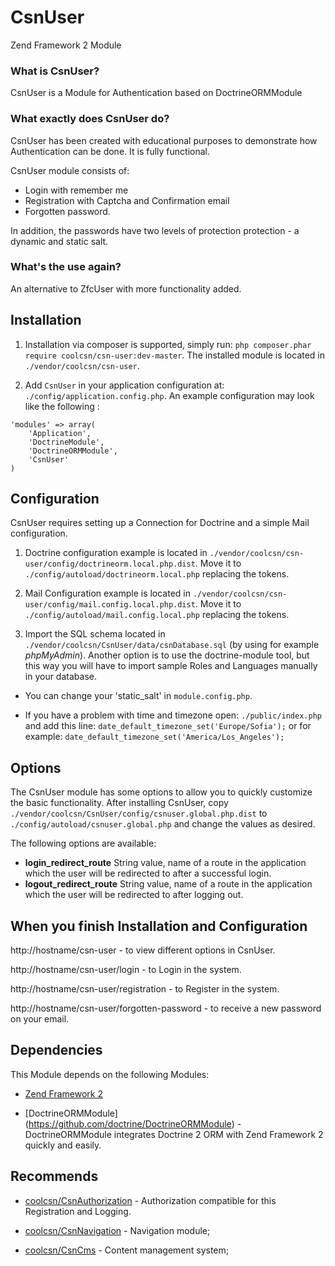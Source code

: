CsnUser
=======
Zend Framework 2 Module

### What is CsnUser? ###

CsnUser is a Module for Authentication based on DoctrineORMModule

### What exactly does CsnUser do? ###

CsnUser has been created with educational purposes to demonstrate how Authentication can be done. It is fully functional.

CsnUser module consists of:

* Login with remember me
* Registration with Captcha and Confirmation email
* Forgotten password.

In addition, the passwords have two levels of protection protection - a dynamic and static salt.

### What's the use again? ###

An alternative to ZfcUser with more functionality added.

Installation
------------
1. Installation via composer is supported, simply run: `php composer.phar require coolcsn/csn-user:dev-master`. The installed module is located in `./vendor/coolcsn/csn-user`.

2. Add `CsnUser` in your application configuration at: `./config/application.config.php`. An example configuration may look like the following :

```
'modules' => array(
    'Application',
    'DoctrineModule',
    'DoctrineORMModule',
    'CsnUser'
)
```

Configuration
-------------
CsnUser requires setting up a Connection for Doctrine and a simple Mail configuration.

1. Doctrine configuration example is located in `./vendor/coolcsn/csn-user/config/doctrineorm.local.php.dist`. Move it to `./config/autoload/doctrineorm.local.php` replacing the tokens.

2. Mail Configuration example is located in `./vendor/coolcsn/csn-user/config/mail.config.local.php.dist`. Move it to `./config/autoload/mail.config.local.php` replacing the tokens.

3. Import the SQL schema located in `./vendor/coolcsn/CsnUser/data/csnDatabase.sql` (by using for example *phpMyAdmin*). Another option is to use the doctrine-module tool, but this way you will have to import sample Roles and Languages manually in your database.

- You can change your 'static_salt' in `module.config.php`.

- If you have a problem with time and timezone open: `./public/index.php` and add this line: `date_default_timezone_set('Europe/Sofia');` or for example: `date_default_timezone_set('America/Los_Angeles');`

Options
-------

The CsnUser module has some options to allow you to quickly customize the basic
functionality. After installing CsnUser, copy
`./vendor/coolcsn/CsnUser/config/csnuser.global.php.dist` to
`./config/autoload/csnuser.global.php` and change the values as desired.

The following options are available:

- **login_redirect_route** String value, name of a route in the application
  which the user will be redirected to after a successful login.
- **logout_redirect_route** String value, name of a route in the application which
  the user will be redirected to after logging out.

When you finish Installation and Configuration
----------------------------------------------

http://hostname/csn-user - to view different options in CsnUser.

http://hostname/csn-user/login - to Login in the system.

http://hostname/csn-user/registration - to Register in the system.

http://hostname/csn-user/forgotten-password - to receive a new password on your email.

Dependencies
------------

This Module depends on the following Modules:

 - [Zend Framework 2](https://github.com/zendframework/zf2) 

 - [DoctrineORMModule] (https://github.com/doctrine/DoctrineORMModule) - DoctrineORMModule integrates Doctrine 2 ORM with Zend Framework 2 quickly and easily.

Recommends
----------
- [coolcsn/CsnAuthorization](https://github.com/coolcsn/CsnAuthorization) - Authorization compatible for this Registration and Logging.
 
- [coolcsn/CsnNavigation](https://github.com/coolcsn/CsnNavigation) - Navigation module;
 
- [coolcsn/CsnCms](https://github.com/coolcsn/CsnCms) - Content management system;